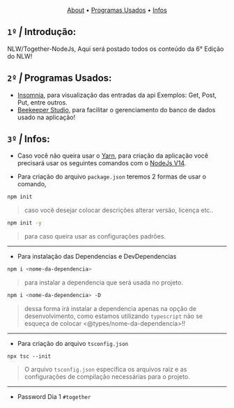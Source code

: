 <p align="center">
  <a href="#1º--introdução">About</a>
  •
  <a href="#2º--programas-usados">Programas Usados</a>
•
  <a href="#3º--infos">Infos</a>
</p>

## `1º` *|* Introdução:
 NLW/Together-NodeJs, Aqui será postado todos os conteúdo da 6° Edição do NLW!

## `2º` *|* Programas Usados:
- [Insomnia](https://insomnia.rest/download), para visualização das entradas da api Exemplos: Get, Post, Put, entre outros.
- [Beekeeper Studio](https://www.beekeeperstudio.io/), para facilitar o gerenciamento do banco de dados usado na aplicação!

## `3º` *|* Infos: 
- Caso você não queira usar o [Yarn](https://yarnpkg.com/), para criação da aplicação você precisará usar os seguintes comandos com o [NodeJs V14](https://nodejs.org/en/).

- Para criação do arquivo `package.json` teremos 2 formas de usar o comando,
```bash 
npm init
```
> caso você desejar colocar descrições alterar versão, licença etc..

```bash
npm init -y
```
> para caso queira usar as configurações padrões.

---

- Para instalação das Dependencias e DevDependencias
```bash
npm i <nome-da-dependencia>
```
> para instalar a dependencia que será usada no projeto.

```bash
npm i <nome-da-dependencia> -D
```
> dessa forma irá instalar a dependencia apenas na opção de desenvolvimento, como estamos utilizando `typescript` não se esqueça de colocar <@types/nome-da-dependencia>!!

---

- Para criação do arquivo `tsconfig.json`
```
npx tsc --init
```
> O arquivo `tsconfig.json` especifica os arquivos raiz e as configurações de compilação necessárias para o projeto.
---

- Password Dia 1 `#together`